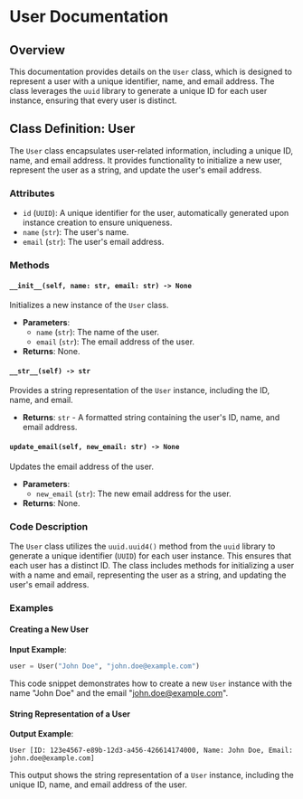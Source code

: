 # User Documentation

## Overview

This documentation provides details on the `User` class, which is designed to represent a user with a unique identifier, name, and email address. The class leverages the `uuid` library to generate a unique ID for each user instance, ensuring that every user is distinct.

## Class Definition: User

The `User` class encapsulates user-related information, including a unique ID, name, and email address. It provides functionality to initialize a new user, represent the user as a string, and update the user's email address.

### Attributes

- `id` (`UUID`): A unique identifier for the user, automatically generated upon instance creation to ensure uniqueness.
- `name` (`str`): The user's name.
- `email` (`str`): The user's email address.

### Methods

#### `__init__(self, name: str, email: str) -> None`

Initializes a new instance of the `User` class.

- **Parameters**:
    - `name` (`str`): The name of the user.
    - `email` (`str`): The email address of the user.
- **Returns**: None.

#### `__str__(self) -> str`

Provides a string representation of the `User` instance, including the ID, name, and email.

- **Returns**: `str` - A formatted string containing the user's ID, name, and email address.

#### `update_email(self, new_email: str) -> None`

Updates the email address of the user.

- **Parameters**:
    - `new_email` (`str`): The new email address for the user.
- **Returns**: None.

### Code Description

The `User` class utilizes the `uuid.uuid4()` method from the `uuid` library to generate a unique identifier (`UUID`) for each user instance. This ensures that each user has a distinct ID. The class includes methods for initializing a user with a name and email, representing the user as a string, and updating the user's email address.

### Examples

#### Creating a New User

**Input Example**:

```python
user = User("John Doe", "john.doe@example.com")
```

This code snippet demonstrates how to create a new `User` instance with the name "John Doe" and the email "john.doe@example.com".

#### String Representation of a User

**Output Example**:

```
User [ID: 123e4567-e89b-12d3-a456-426614174000, Name: John Doe, Email: john.doe@example.com]
```

This output shows the string representation of a `User` instance, including the unique ID, name, and email address of the user.